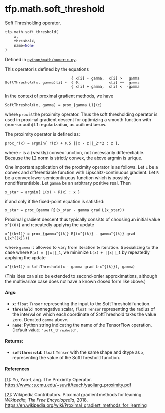<div itemscope itemtype="http://developers.google.com/ReferenceObject">
<meta itemprop="name" content="tfp.math.soft_threshold" />
<meta itemprop="path" content="Stable" />
</div>

# tfp.math.soft_threshold

Soft Thresholding operator.

``` python
tfp.math.soft_threshold(
    x,
    threshold,
    name=None
)
```



Defined in [`python/math/numeric.py`](https://github.com/tensorflow/probability/tree/master/tensorflow_probability/python/math/numeric.py).

<!-- Placeholder for "Used in" -->

This operator is defined by the equations

```none
                              { x[i] - gamma,  x[i] >   gamma
SoftThreshold(x, gamma)[i] =  { 0,             x[i] ==  gamma
                              { x[i] + gamma,  x[i] <  -gamma
```

In the context of proximal gradient methods, we have

```none
SoftThreshold(x, gamma) = prox_{gamma L1}(x)
```

where `prox` is the proximity operator.  Thus the soft thresholding operator
is used in proximal gradient descent for optimizing a smooth function with
(non-smooth) L1 regularization, as outlined below.

The proximity operator is defined as:

```none
prox_r(x) = argmin{ r(z) + 0.5 ||x - z||_2**2 : z },
```

where `r` is a (weakly) convex function, not necessarily differentiable.
Because the L2 norm is strictly convex, the above argmin is unique.

One important application of the proximity operator is as follows.  Let `L` be
a convex and differentiable function with Lipschitz-continuous gradient.  Let
`R` be a convex lower semicontinuous function which is possibly
nondifferentiable.  Let `gamma` be an arbitrary positive real.  Then

```none
x_star = argmin{ L(x) + R(x) : x }
```

if and only if the fixed-point equation is satisfied:

```none
x_star = prox_{gamma R}(x_star - gamma grad L(x_star))
```

Proximal gradient descent thus typically consists of choosing an initial value
`x^{(0)}` and repeatedly applying the update

```none
x^{(k+1)} = prox_{gamma^{(k)} R}(x^{(k)} - gamma^{(k)} grad L(x^{(k)}))
```

where `gamma` is allowed to vary from iteration to iteration.  Specializing to
the case where `R(x) = ||x||_1`, we minimize `L(x) + ||x||_1` by repeatedly
applying the update

```
x^{(k+1)} = SoftThreshold(x - gamma grad L(x^{(k)}), gamma)
```

(This idea can also be extended to second-order approximations, although the
multivariate case does not have a known closed form like above.)

#### Args:


* <b>`x`</b>: `float` `Tensor` representing the input to the SoftThreshold function.
* <b>`threshold`</b>: nonnegative scalar, `float` `Tensor` representing the radius of
  the interval on which each coordinate of SoftThreshold takes the value
  zero.  Denoted `gamma` above.
* <b>`name`</b>: Python string indicating the name of the TensorFlow operation.
  Default value: `'soft_threshold'`.


#### Returns:


* <b>`softthreshold`</b>: `float` `Tensor` with the same shape and dtype as `x`,
  representing the value of the SoftThreshold function.

#### References

[1]: Yu, Yao-Liang. The Proximity Operator.
     https://www.cs.cmu.edu/~suvrit/teach/yaoliang_proximity.pdf

[2]: Wikipedia Contributors. Proximal gradient methods for learning.
     _Wikipedia, The Free Encyclopedia_, 2018.
     https://en.wikipedia.org/wiki/Proximal_gradient_methods_for_learning